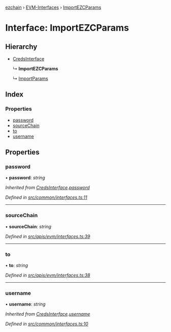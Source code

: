 [ezchain](../README.md) › [EVM-Interfaces](../modules/evm_interfaces.md) › [ImportEZCParams](evm_interfaces.importezcparams.md)

# Interface: ImportEZCParams

## Hierarchy

* [CredsInterface](common_interfaces.credsinterface.md)

  ↳ **ImportEZCParams**

  ↳ [ImportParams](evm_interfaces.importparams.md)

## Index

### Properties

* [password](evm_interfaces.importezcparams.md#password)
* [sourceChain](evm_interfaces.importezcparams.md#sourcechain)
* [to](evm_interfaces.importezcparams.md#to)
* [username](evm_interfaces.importezcparams.md#username)

## Properties

###  password

• **password**: *string*

*Inherited from [CredsInterface](common_interfaces.credsinterface.md).[password](common_interfaces.credsinterface.md#password)*

*Defined in [src/common/interfaces.ts:11](https://github.com/EZChain-core/ezchainjs/blob/5511161/src/common/interfaces.ts#L11)*

___

###  sourceChain

• **sourceChain**: *string*

*Defined in [src/apis/evm/interfaces.ts:39](https://github.com/EZChain-core/ezchainjs/blob/5511161/src/apis/evm/interfaces.ts#L39)*

___

###  to

• **to**: *string*

*Defined in [src/apis/evm/interfaces.ts:38](https://github.com/EZChain-core/ezchainjs/blob/5511161/src/apis/evm/interfaces.ts#L38)*

___

###  username

• **username**: *string*

*Inherited from [CredsInterface](common_interfaces.credsinterface.md).[username](common_interfaces.credsinterface.md#username)*

*Defined in [src/common/interfaces.ts:10](https://github.com/EZChain-core/ezchainjs/blob/5511161/src/common/interfaces.ts#L10)*
